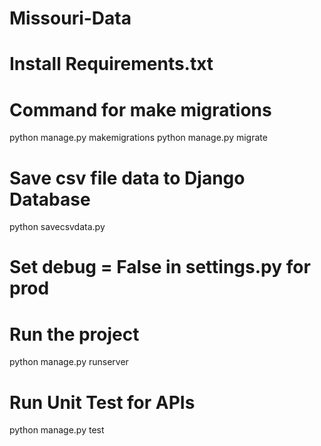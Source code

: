# Missouri-Data

# Install Requirements.txt

# Command for make migrations
python manage.py makemigrations
python manage.py migrate

# Save csv file data to Django Database
python savecsvdata.py 

# Set debug = False in settings.py for prod

# Run the project
python manage.py runserver

# Run Unit Test for APIs
python manage.py test


